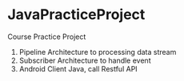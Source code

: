 # JavaPracticeProject
Course Practice Project

1. Pipeline Architecture to processing data stream
2. Subscriber Architecture to handle event
3. Android Client Java, call Restful API
